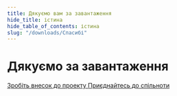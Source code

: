 ```yaml
---
title: Дякуємо вам за завантаження
hide_title: істина
hide_table_of_contents: істина
slug: "/downloads/Спасибі"
---
```


<div className="text-center margin-top--xl">

# Дякуємо за завантаження

<div className="row margin-bottom--lg padding--sm flex-center">
<a className="button button--outline button--warning button--lg margin--sm" href="/contributing">
  Зробіть внесок до проекту
</a>
<a className="button button--outline button--info button--lg margin--sm" href="https://linwood.dev/matrix">
  Приєднайтесь до спільноти
</a>

</div>

</div>
